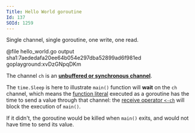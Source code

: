 ```yaml
---
Title: Hello World goroutine
Id: 137
SOId: 1259
---
```

Single channel, single goroutine, one write, one read.

@file hello_world.go output sha1:7aededafa20ee64b054e297dba52899ad6f981ed goplayground:xvDzGNpqDKm

The channel `ch` is an **[unbuffered or synchronous channel](https://golang.org/doc/effective_go.html#channels)**.

The `time.Sleep` is here to illustrate `main()` function will **wait** on the `ch` channel, which means the [function literal](https://golang.org/ref/spec#Function_literals) executed as a goroutine has the time to send a value through that channel: the [receive operator `<-ch`](https://golang.org/ref/spec#Receive_operator) will block the execution of `main()`.

If it didn't, the goroutine would be killed when `main()` exits, and would not have time to send its value.
